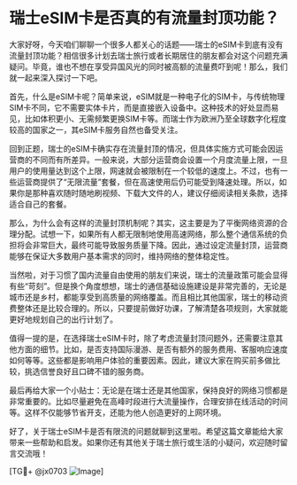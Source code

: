 # 瑞士eSIM卡是否真的有流量封顶功能？

大家好呀，今天咱们聊聊一个很多人都关心的话题——瑞士的eSIM卡到底有没有流量封顶功能？相信很多计划去瑞士旅行或者长期居住的朋友都会对这个问题充满疑问。毕竟，谁也不想在享受异国风光的同时被高额的流量费吓到呢！那么，我们就一起来深入探讨一下吧。

首先，什么是eSIM卡呢？简单来说，eSIM就是一种电子化的SIM卡，与传统物理SIM卡不同，它不需要实体卡片，而是直接嵌入设备中。这种技术的好处显而易见，比如体积更小、无需频繁更换SIM卡等。而瑞士作为欧洲乃至全球数字化程度较高的国家之一，其eSIM卡服务自然也备受关注。

回到正题，瑞士的eSIM卡确实存在流量封顶的情况，但具体实施方式可能会因运营商的不同而有所差异。一般来说，大部分运营商会设置一个月度流量上限，一旦用户的使用量达到这个上限，网速就会被限制在一个较低的速度上。不过，也有一些运营商提供了“无限流量”套餐，但在高速使用后仍可能受到降速处理。所以，如果你是那种喜欢随时随地刷视频、下载大文件的人，建议仔细阅读相关条款，选择适合自己的套餐。

那么，为什么会有这样的流量封顶机制呢？其实，这主要是为了平衡网络资源的合理分配。试想一下，如果所有人都无限制地使用高速网络，那么整个通信系统的负担将会非常巨大，最终可能导致服务质量下降。因此，通过设定流量封顶，运营商能够在保证大多数用户基本需求的同时，维持网络的整体稳定性。

当然啦，对于习惯了国内流量自由使用的朋友们来说，瑞士的流量政策可能会显得有些“苛刻”。但是换个角度想想，瑞士的通信基础设施建设是非常完善的，无论是城市还是乡村，都能享受到高质量的网络覆盖。而且相比其他国家，瑞士的移动资费整体还是比较合理的。所以，只要提前做好功课，了解清楚各项规则，大家就能更好地规划自己的出行计划了。

值得一提的是，在选择瑞士eSIM卡时，除了考虑流量封顶问题外，还需要注意其他方面的细节。比如，是否支持国际漫游、是否有额外的服务费用、客服响应速度如何等等。这些都是影响用户体验的重要因素。因此，建议大家在购买前多做比较，挑选信誉良好且口碑不错的服务商。

最后再给大家一个小贴士：无论是在瑞士还是其他国家，保持良好的网络习惯都是非常重要的。比如尽量避免在高峰时段进行大流量操作，合理安排在线活动的时间等。这样不仅能够节省开支，还能为他人创造更好的上网环境。

好了，关于瑞士eSIM卡是否有限流的问题就聊到这里啦。希望这篇文章能给大家带来一些帮助和启发。如果你还有其他关于瑞士旅行或生活的小疑问，欢迎随时留言交流哦！

[TG💪+ @jx0703 ![Image](https://github.com/user-attachments/assets/dbca1d08-cadb-493c-b0ec-ad6f7a83f270)]